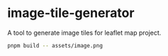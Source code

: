 # image-tile-generator

A tool to generate image tiles for leaflet map project.
```sh
pnpm build -- assets/image.png
```

